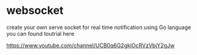 # websocket

create your own serve socket for real time notification using Go language
you can found toutrial here

https://www.youtube.com/channel/UCB0q6G2gkjOcRVzVbjY2gJw
